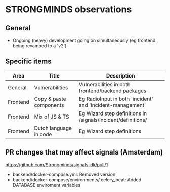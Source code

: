 # STRONGMINDS observations

## General

- Ongoing (heavy) development going on simultaneously (eg frontend being revamped to a 'v2')

## Specific items

| Area | Title | Description |
|------------------|-----------------|-----------------|
| General    | Vulnerabilities    | Vulnerabilities in both frontend/backend packages    |
| Frontend   | Copy & paste components    | Eg RadioInput in both 'incident' and 'incident-management'    |
| Frontend   | Mix of JS & TS    | Eg Wizard step definitions in /signals/incident/definitions/    |
| Frontend   | Dutch language in code    | Eg Wizard step definitions    |



## PR changes that may affect signals (Amsterdam)

https://github.com/Strongminds/signals-dk/pull/1

- backend/docker-compose.yml: Removed version
- backend/docker-compose/environments/.celery_beat: Added DATABASE enviroment variables
